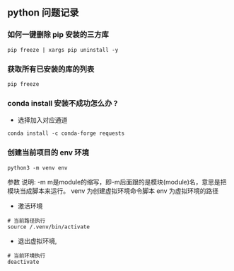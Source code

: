 ## python 问题记录

### 如何一键删除 pip 安装的三方库

```shell
pip freeze | xargs pip uninstall -y
```

### 获取所有已安装的库的列表

```shell
pip freeze
```

### conda install 安装不成功怎么办 ?

- 选择加入对应通道

```shell
conda install -c conda-forge requests
```

### 创建当前项目的 env 环境

```shell
python3 -m venv env
```

<div>
参数 说明:
  -m m是module的缩写，即-m后面跟的是模块(module)名，意思是把模块当成脚本来运行。
  venv 为创建虚拟环境命令脚本
  env 为虚拟环境的路径
</div>

- 激活环境

```shell
# 当前路径执行
source /.venv/bin/activate
```

- 退出虚拟环境,

```shell
# 当前环境执行
deactivate
```
